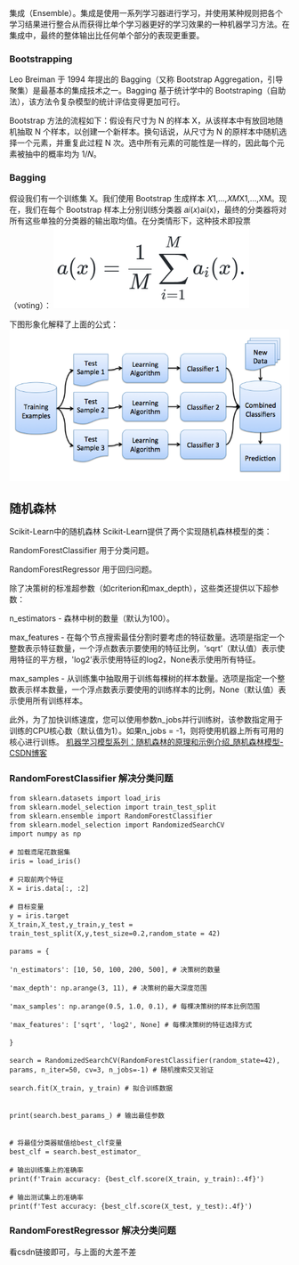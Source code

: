


集成（Ensemble）。集成是使用一系列学习器进行学习，并使用某种规则把各个学习结果进行整合从而获得比单个学习器更好的学习效果的一种机器学习方法。在集成中，最终的整体输出比任何单个部分的表现更重要。
### Bootstrapping
Leo Breiman 于 1994 年提出的 Bagging（又称 Bootstrap Aggregation，引导聚集）是最基本的集成技术之一。Bagging 基于统计学中的 Bootstraping（自助法），该方法令复杂模型的统计评估变得更加可行。

Bootstrap 方法的流程如下：假设有尺寸为 N 的样本 X，从该样本中有放回地随机抽取 N 个样本，以创建一个新样本。换句话说，从尺寸为 N 的原样本中随机选择一个元素，并重复此过程 N 次。选中所有元素的可能性是一样的，因此每个元素被抽中的概率均为 1/𝑁​。

### Bagging
假设我们有一个训练集 X。我们使用 Bootstrap 生成样本 𝑋1,…,𝑋𝑀X1​,…,XM​。现在，我们在每个 Bootstrap 样本上分别训练分类器 𝑎𝑖(𝑥)ai​(x)，最终的分类器将对所有这些单独的分类器的输出取均值。在分类情形下，这种技术即投票（voting）：
![输入图片说明](/imgs/2024-05-01/WsVieTVxcKm57fUu.png)

下图形象化解释了上面的公式：
![输入图片说明](/imgs/2024-05-01/Ez15xZwfYqntjWIz.png)

## 随机森林

Scikit-Learn中的随机森林
Scikit-Learn提供了两个实现随机森林模型的类：

RandomForestClassifier 用于分类问题。

RandomForestRegressor 用于回归问题。

除了决策树的标准超参数（如criterion和max_depth），这些类还提供以下超参数：

n_estimators - 森林中树的数量（默认为100）。

max_features - 在每个节点搜索最佳分割时要考虑的特征数量。选项是指定一个整数表示特征数量，一个浮点数表示要使用的特征比例，‘sqrt’（默认值）表示使用特征的平方根，'log2’表示使用特征的log2，None表示使用所有特征。

max_samples - 从训练集中抽取用于训练每棵树的样本数量。选项是指定一个整数表示样本数量，一个浮点数表示要使用的训练样本的比例，None（默认值）表示使用所有训练样本。

此外，为了加快训练速度，您可以使用参数n_jobs并行训练树，该参数指定用于训练的CPU核心数（默认值为1）。如果n_jobs = -1，则将使用机器上所有可用的核心进行训练。
[机器学习模型系列：随机森林的原理和示例介绍_随机森林模型-CSDN博客](https://blog.csdn.net/wjjc1017/article/details/135904420)

### RandomForestClassifier 解决分类问题
```
from sklearn.datasets import load_iris
from sklearn.model_selection import train_test_split
from sklearn.ensemble import RandomForestClassifier
from sklearn.model_selection import RandomizedSearchCV
import numpy as np

# 加载鸢尾花数据集
iris = load_iris()

# 只取前两个特征
X = iris.data[:, :2]

# 目标变量
y = iris.target 
X_train,X_test,y_train,y_test = train_test_split(X,y,test_size=0.2,random_state = 42)

params = {

'n_estimators': [10, 50, 100, 200, 500], # 决策树的数量

'max_depth': np.arange(3, 11), # 决策树的最大深度范围

'max_samples': np.arange(0.5, 1.0, 0.1), # 每棵决策树的样本比例范围

'max_features': ['sqrt', 'log2', None] # 每棵决策树的特征选择方式

}

search = RandomizedSearchCV(RandomForestClassifier(random_state=42), params, n_iter=50, cv=3, n_jobs=-1) # 随机搜索交叉验证

search.fit(X_train, y_train) # 拟合训练数据


print(search.best_params_) # 输出最佳参数
 

# 将最佳分类器赋值给best_clf变量
best_clf = search.best_estimator_

# 输出训练集上的准确率
print(f'Train accuracy: {best_clf.score(X_train, y_train):.4f}')

# 输出测试集上的准确率
print(f'Test accuracy: {best_clf.score(X_test, y_test):.4f}')
```
### RandomForestRegressor 解决分类问题
看csdn链接即可，与上面的大差不差


<!--stackedit_data:
eyJoaXN0b3J5IjpbLTkyNTc1OTcwXX0=
-->